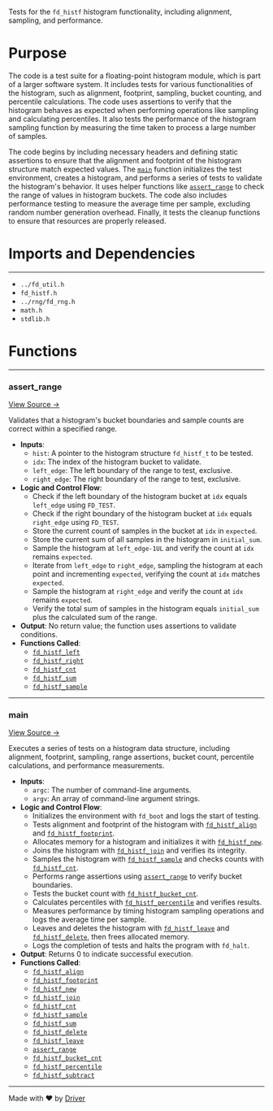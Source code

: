 <!--------------------------------------------------------------------------------->
<!-- IMPORTANT: This file is auto-generated by Driver (https://driver.ai). -------->
<!-- Manual edits may be overwritten on future commits. --------------------------->
<!--------------------------------------------------------------------------------->

Tests for the `fd_histf` histogram functionality, including alignment, sampling, and performance.

# Purpose
The code is a test suite for a floating-point histogram module, which is part of a larger software system. It includes tests for various functionalities of the histogram, such as alignment, footprint, sampling, bucket counting, and percentile calculations. The code uses assertions to verify that the histogram behaves as expected when performing operations like sampling and calculating percentiles. It also tests the performance of the histogram sampling function by measuring the time taken to process a large number of samples.

The code begins by including necessary headers and defining static assertions to ensure that the alignment and footprint of the histogram structure match expected values. The [`main`](<#main>) function initializes the test environment, creates a histogram, and performs a series of tests to validate the histogram's behavior. It uses helper functions like [`assert_range`](<#assert_range>) to check the range of values in histogram buckets. The code also includes performance testing to measure the average time per sample, excluding random number generation overhead. Finally, it tests the cleanup functions to ensure that resources are properly released.
# Imports and Dependencies

---
- `../fd_util.h`
- `fd_histf.h`
- `../rng/fd_rng.h`
- `math.h`
- `stdlib.h`


# Functions

---
### assert\_range<!-- {{#callable:assert_range}} -->
[View Source →](<../../../../../src/util/hist/test_histf.c#L10>)

Validates that a histogram's bucket boundaries and sample counts are correct within a specified range.
- **Inputs**:
    - ``hist``: A pointer to the histogram structure `fd_histf_t` to be tested.
    - ``idx``: The index of the histogram bucket to validate.
    - ``left_edge``: The left boundary of the range to test, exclusive.
    - ``right_edge``: The right boundary of the range to test, exclusive.
- **Logic and Control Flow**:
    - Check if the left boundary of the histogram bucket at `idx` equals `left_edge` using `FD_TEST`.
    - Check if the right boundary of the histogram bucket at `idx` equals `right_edge` using `FD_TEST`.
    - Store the current count of samples in the bucket at `idx` in `expected`.
    - Store the current sum of all samples in the histogram in `initial_sum`.
    - Sample the histogram at `left_edge-1UL` and verify the count at `idx` remains `expected`.
    - Iterate from `left_edge` to `right_edge`, sampling the histogram at each point and incrementing `expected`, verifying the count at `idx` matches `expected`.
    - Sample the histogram at `right_edge` and verify the count at `idx` remains `expected`.
    - Verify the total sum of samples in the histogram equals `initial_sum` plus the calculated sum of the range.
- **Output**: No return value; the function uses assertions to validate conditions.
- **Functions Called**:
    - [`fd_histf_left`](<fd_histf.h.md#fd_histf_left>)
    - [`fd_histf_right`](<fd_histf.h.md#fd_histf_right>)
    - [`fd_histf_cnt`](<fd_histf.h.md#fd_histf_cnt>)
    - [`fd_histf_sum`](<fd_histf.h.md#fd_histf_sum>)
    - [`fd_histf_sample`](<fd_histf.h.md#fd_histf_sample>)


---
### main<!-- {{#callable:main}} -->
[View Source →](<../../../../../src/util/hist/test_histf.c#L33>)

Executes a series of tests on a histogram data structure, including alignment, footprint, sampling, range assertions, bucket count, percentile calculations, and performance measurements.
- **Inputs**:
    - `argc`: The number of command-line arguments.
    - `argv`: An array of command-line argument strings.
- **Logic and Control Flow**:
    - Initializes the environment with `fd_boot` and logs the start of testing.
    - Tests alignment and footprint of the histogram with [`fd_histf_align`](<fd_histf.h.md#fd_histf_align>) and [`fd_histf_footprint`](<fd_histf.h.md#fd_histf_footprint>).
    - Allocates memory for a histogram and initializes it with [`fd_histf_new`](<fd_histf.h.md#fd_histf_new>).
    - Joins the histogram with [`fd_histf_join`](<fd_histf.h.md#fd_histf_join>) and verifies its integrity.
    - Samples the histogram with [`fd_histf_sample`](<fd_histf.h.md#fd_histf_sample>) and checks counts with [`fd_histf_cnt`](<fd_histf.h.md#fd_histf_cnt>).
    - Performs range assertions using [`assert_range`](<#assert_range>) to verify bucket boundaries.
    - Tests the bucket count with [`fd_histf_bucket_cnt`](<fd_histf.h.md#fd_histf_bucket_cnt>).
    - Calculates percentiles with [`fd_histf_percentile`](<fd_histf.h.md#fd_histf_percentile>) and verifies results.
    - Measures performance by timing histogram sampling operations and logs the average time per sample.
    - Leaves and deletes the histogram with [`fd_histf_leave`](<fd_histf.h.md#fd_histf_leave>) and [`fd_histf_delete`](<fd_histf.h.md#fd_histf_delete>), then frees allocated memory.
    - Logs the completion of tests and halts the program with `fd_halt`.
- **Output**: Returns 0 to indicate successful execution.
- **Functions Called**:
    - [`fd_histf_align`](<fd_histf.h.md#fd_histf_align>)
    - [`fd_histf_footprint`](<fd_histf.h.md#fd_histf_footprint>)
    - [`fd_histf_new`](<fd_histf.h.md#fd_histf_new>)
    - [`fd_histf_join`](<fd_histf.h.md#fd_histf_join>)
    - [`fd_histf_cnt`](<fd_histf.h.md#fd_histf_cnt>)
    - [`fd_histf_sample`](<fd_histf.h.md#fd_histf_sample>)
    - [`fd_histf_sum`](<fd_histf.h.md#fd_histf_sum>)
    - [`fd_histf_delete`](<fd_histf.h.md#fd_histf_delete>)
    - [`fd_histf_leave`](<fd_histf.h.md#fd_histf_leave>)
    - [`assert_range`](<#assert_range>)
    - [`fd_histf_bucket_cnt`](<fd_histf.h.md#fd_histf_bucket_cnt>)
    - [`fd_histf_percentile`](<fd_histf.h.md#fd_histf_percentile>)
    - [`fd_histf_subtract`](<fd_histf.h.md#fd_histf_subtract>)



---
Made with ❤️ by [Driver](https://www.driver.ai/)